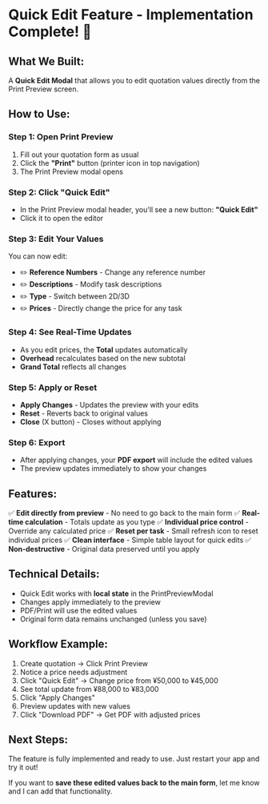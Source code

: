 # Quick Edit Feature - Implementation Complete! 🎉

## What We Built:

A **Quick Edit Modal** that allows you to edit quotation values directly from the Print Preview screen.

## How to Use:

### Step 1: Open Print Preview
1. Fill out your quotation form as usual
2. Click the **"Print"** button (printer icon in top navigation)
3. The Print Preview modal opens

### Step 2: Click "Quick Edit"
- In the Print Preview modal header, you'll see a new button: **"Quick Edit"**
- Click it to open the editor

### Step 3: Edit Your Values
You can now edit:
- ✏️ **Reference Numbers** - Change any reference number
- ✏️ **Descriptions** - Modify task descriptions
- ✏️ **Type** - Switch between 2D/3D
- ✏️ **Prices** - Directly change the price for any task

### Step 4: See Real-Time Updates
- As you edit prices, the **Total** updates automatically
- **Overhead** recalculates based on the new subtotal
- **Grand Total** reflects all changes

### Step 5: Apply or Reset
- **Apply Changes** - Updates the preview with your edits
- **Reset** - Reverts back to original values
- **Close** (X button) - Closes without applying

### Step 6: Export
- After applying changes, your **PDF export** will include the edited values
- The preview updates immediately to show your changes

## Features:

✅ **Edit directly from preview** - No need to go back to the main form
✅ **Real-time calculation** - Totals update as you type
✅ **Individual price control** - Override any calculated price
✅ **Reset per task** - Small refresh icon to reset individual prices
✅ **Clean interface** - Simple table layout for quick edits
✅ **Non-destructive** - Original data preserved until you apply

## Technical Details:

- Quick Edit works with **local state** in the PrintPreviewModal
- Changes apply immediately to the preview
- PDF/Print will use the edited values
- Original form data remains unchanged (unless you save)

## Workflow Example:

1. Create quotation → Click Print Preview
2. Notice a price needs adjustment
3. Click "Quick Edit" → Change price from ¥50,000 to ¥45,000
4. See total update from ¥88,000 to ¥83,000
5. Click "Apply Changes"
6. Preview updates with new values
7. Click "Download PDF" → Get PDF with adjusted prices

## Next Steps:

The feature is fully implemented and ready to use. Just restart your app and try it out!

If you want to **save these edited values back to the main form**, let me know and I can add that functionality.
